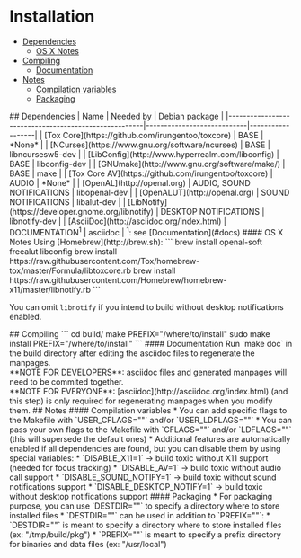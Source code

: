 # Installation
* [Dependencies](#deps)
  * [OS X Notes](#deps_osx)
* [Compiling](#compiling)
  * [Documentation](#docs)
* [Notes](#notes)
  * [Compilation variables](#comp_vars)
  * [Packaging](#packaging)

<a name="deps" />
## Dependencies
| Name                                                 | Needed by                  | Debian package   |
|------------------------------------------------------|----------------------------|------------------|
| [Tox Core](https://github.com/irungentoo/toxcore)    | BASE                       | *None*           |
| [NCurses](https://www.gnu.org/software/ncurses)      | BASE                       | libncursesw5-dev |
| [LibConfig](http://www.hyperrealm.com/libconfig)     | BASE                       | libconfig-dev    |
| [GNUmake](http://www.gnu.org/software/make/)         | BASE                       | make             |
| [Tox Core AV](https://github.com/irungentoo/toxcore) | AUDIO                      | *None*           |
| [OpenAL](http://openal.org)                          | AUDIO, SOUND NOTIFICATIONS | libopenal-dev    |
| [OpenALUT](http://openal.org)                        | SOUND NOTIFICATIONS        | libalut-dev      |
| [LibNotify](https://developer.gnome.org/libnotify)   | DESKTOP NOTIFICATIONS      | libnotify-dev    |
| [AsciiDoc](http://asciidoc.org/index.html)           | DOCUMENTATION<sup>1</sup>  | asciidoc         |
<sup>1</sup>: see [Documentation](#docs)

<a name="deps_osx" />
#### OS X Notes
Using [Homebrew](http://brew.sh):
```
brew install openal-soft freealut libconfig
brew install https://raw.githubusercontent.com/Tox/homebrew-tox/master/Formula/libtoxcore.rb
brew install https://raw.githubusercontent.com/Homebrew/homebrew-x11/master/libnotify.rb
```

You can omit `libnotify` if you intend to build without desktop notifications enabled. 

<a name="Compiling">
## Compiling
```
cd build/
make PREFIX="/where/to/install"
sudo make install PREFIX="/where/to/install"
```

<a name="docs" />
#### Documentation
Run `make doc` in the build directory after editing the asciidoc files to regenerate the manpages.<br />
**NOTE FOR DEVELOPERS**: asciidoc files and generated manpages will need to be commited together.<br />
**NOTE FOR EVERYONE**: [asciidoc](http://asciidoc.org/index.html) (and this step) is only required for regenerating manpages when you modify them.

<a name="notes" />
## Notes

<a name="comp_vars" />
#### Compilation variables
* You can add specific flags to the Makefile with `USER_CFLAGS=""` and/or `USER_LDFLAGS=""`
* You can pass your own flags to the Makefile with `CFLAGS=""` and/or `LDFLAGS=""` (this will supersede the default ones)
* Additional features are automatically enabled if all dependencies are found, but you can disable them by using special variables:
  * `DISABLE_X11=1` → build toxic without X11 support (needed for focus tracking)
  * `DISABLE_AV=1` → build toxic without audio call support
  * `DISABLE_SOUND_NOTIFY=1` → build toxic without sound notifications support
  * `DISABLE_DESKTOP_NOTIFY=1` → build toxic without desktop notifications support

<a name="packaging" />
#### Packaging
* For packaging purpose, you can use `DESTDIR=""` to specify a directory where to store installed files
* `DESTDIR=""` can be used in addition to `PREFIX=""`:
  * `DESTDIR=""` is meant to specify a directory where to store installed files (ex: "/tmp/build/pkg")
  * `PREFIX=""` is meant to specify a prefix directory for binaries and data files (ex: "/usr/local")

